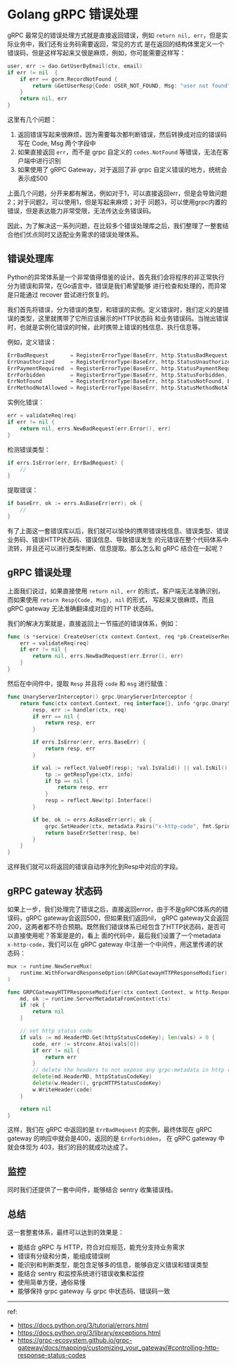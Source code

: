 # Golang gRPC 错误处理

gRPC 最常见的错误处理方式就是直接返回错误，例如 `return nil, err`，但是实际业务中，我们还有业务码需要返回，常见的方式
是在返回的结构体里定义一个错误码，但是这样写起来又很是麻烦，例如，你可能需要这样写：

```go
user, err := dao.GetUserByEmail(ctx, email)
if err != nil  {
    if err == gorm.RecordNotFound {
        return &GetUserResp{Code: USER_NOT_FOUND, Msg: "user not found"}, nil
    }
    return nil, err
}
```

这里有几个问题：

1. 返回错误写起来很麻烦，因为需要每次都判断错误，然后转换成对应的错误码写在 Code, Msg 两个字段中
2. 如果直接返回 `err`，而不是 grpc 自定义的 `codes.NotFound` 等错误，无法在客户端中进行识别
3. 如果使用了 gRPC Gateway，对于返回了非 grpc 自定义错误的地方，统统会表示成500

上面几个问题，分开来都有解法，例如对于1，可以直接返回err，但是会导致问题2；对于问题2，可以使用1，但是写起来麻烦；对于
问题3，可以使用grpc内置的错误，但是表达能力非常受限，无法传达业务错误码。

因此，为了解决这一系列问题，在比较多个错误处理库之后，我们整理了一整套结合他们优点同时又适配业务需求的错误处理体系。

## 错误处理库

Python的异常体系是一个非常值得借鉴的设计。首先我们会将程序的非正常执行分为错误和异常，在Go语言中，错误是我们希望能够
进行检查和处理的，而异常是只能通过 recover 尝试进行恢复的。

我们首先将错误，分为错误的类型，和错误的实例。定义错误时，我们定义的是错误的类型，这里就携带了它所应该展示的HTTP状态码
和业务错误码。当抛出错误时，也就是实例化错误的时候，此时携带上错误的栈信息、执行信息等。

例如，定义错误：

```go
ErrBadRequest       = RegisterErrorType(BaseErr, http.StatusBadRequest, ErrCodeBadRequest)             // 400
ErrUnauthorized     = RegisterErrorType(BaseErr, http.StatusUnauthorized, ErrCodeUnauthorized)         // 401
ErrPaymentRequired  = RegisterErrorType(BaseErr, http.StatusPaymentRequired, ErrCodePaymentRequired)   // 402
ErrForbidden        = RegisterErrorType(BaseErr, http.StatusForbidden, ErrCodeForbidden)               // 403
ErrNotFound         = RegisterErrorType(BaseErr, http.StatusNotFound, ErrCodeNotFound)                 // 404
ErrMethodNotAllowed = RegisterErrorType(BaseErr, http.StatusMethodNotAllowed, ErrCodeMethodNotAllowed) // 405
```

实例化错误：

```go
err = validateReq(req)
if err != nil {
    return nil, errs.NewBadRequest(err.Error(), err)
}
```

检测错误类型：

```go
if errs.IsError(err, ErrBadRequest) {
    //
}
```

提取错误：

```go
if baseErr, ok := errs.AsBaseErr(err); ok {
    //
}
```

有了上面这一套错误库以后，我们就可以愉快的携带错误栈信息、错误类型、错误业务码、错误HTTP状态码、错误信息、导致错误发生
的元错误在整个代码体系中流转，并且还可以进行类型判断、信息提取。那么怎么和 gRPC 结合在一起呢？

## gRPC 错误处理

上面我们说过，如果直接使用 `return nil, err` 的形式，客户端无法准确识别，而如果使用 `return Resp{Code, Msg}, nil` 的形式，
写起来又很麻烦，而且 gRPC gateway 无法准确翻译成对应的 HTTP 状态码。

我们的解决方案就是，直接返回上一节描述的错误体系，例如：

```go
func (s *service) CreateUser(ctx context.Context, req *pb.CreateUserReq) (*pb.CreateUserResp, error) {
    err = validateReq(req)
    if err != nil {
        return nil, errs.NewBadRequest(err.Error(), err)
    }
}
```

然后在中间件中，提取 `Resp` 并且将 `code` 和 `msg` 进行赋值：

```go
func UnaryServerInterceptor() grpc.UnaryServerInterceptor {
    return func(ctx context.Context, req interface{}, info *grpc.UnaryServerInfo, handler grpc.UnaryHandler) (interface{}, error) {
        resp, err := handler(ctx, req)
        if err == nil {
            return resp, err
        }

        if errs.IsError(err, errs.BaseErr) {
            return resp, err
        }

        if val := reflect.ValueOf(resp); !val.IsValid() || val.IsNil() {
            tp := getRespType(ctx, info)
            if tp == nil {
                return resp, err
            }
            resp = reflect.New(tp).Interface()
        }

        if be, ok := errs.AsBaseErr(err); ok {
            grpc.SetHeader(ctx, metadata.Pairs("x-http-code", fmt.Sprintf("%d", be.HTTPCode())))
            return baseErrSetter(resp, be)
        }
    }
}
```

这样我们就可以将返回的错误自动序列化到Resp中对应的字段。

## gRPC gateway 状态码

如果上一步，我们处理完了错误之后，直接返回error，由于不是gRPC体系内的错误码，gRPC gateway会返回500，但如果我们返回nil，
gRPC gateway又会返回200，这两者都不符合预期。既然我们错误体系已经包含了HTTP状态码，是否可以直接使用呢？答案是是的，看上
面的代码中，最后我们设置了一个metadata `x-http-code`，我们可以在 gRPC gateway 中注册一个中间件，用这里传递的状态码：

```go
mux := runtime.NewServeMux(
    runtime.WithForwardResponseOption(GRPCGatewayHTTPResponseModifier),
)

func GRPCGatewayHTTPResponseModifier(ctx context.Context, w http.ResponseWriter, p proto.Message) error {
    md, ok := runtime.ServerMetadataFromContext(ctx)
    if !ok {
        return nil
    }

    // set http status code
    if vals := md.HeaderMD.Get(httpStatusCodeKey); len(vals) > 0 {
        code, err := strconv.Atoi(vals[0])
        if err != nil {
            return err
        }
        // delete the headers to not expose any grpc-metadata in http response
        delete(md.HeaderMD, httpStatusCodeKey)
        delete(w.Header(), grpcHTTPStatusCodeKey)
        w.WriteHeader(code)
    }

    return nil
}
```

这样，我们在 gRPC 中返回的是 `ErrBadRequest` 的实例，最终体现在 gRPC gateway 的响应中就会是400，返回的是 `ErrForbidden`，
在 gRPC gateway 中就会体现为 403，我们的目的就成功达成了。

## 监控

同时我们还提供了一套中间件，能够结合 sentry 收集错误栈。

## 总结

这一套整套体系，最终可以达到的效果是：

- 能结合 gRPC 与 HTTP，符合对应规范，能充分支持业务需求
- 错误有分级和分类，能组成错误树
- 能识别和判断类型，能包含足够多的信息，能够自定义错误和错误类型
- 能结合 sentry 和监控系统进行错误收集和监控
- 使用简单方便，通俗易懂
- 能够保持 grpc gateway 与 grpc 中状态码、错误码一致

---

ref:

- https://docs.python.org/3/tutorial/errors.html
- https://docs.python.org/3/library/exceptions.html
- https://grpc-ecosystem.github.io/grpc-gateway/docs/mapping/customizing_your_gateway/#controlling-http-response-status-codes
